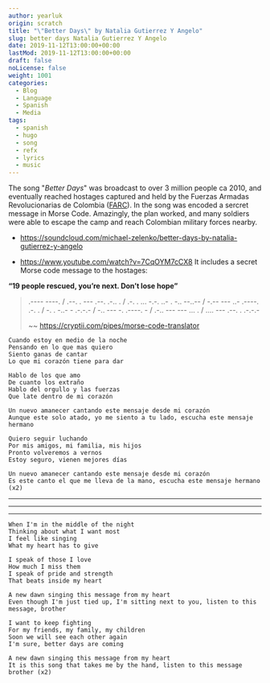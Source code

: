 ```yaml
---
author: yearluk
origin: scratch
title: "\"Better Days\" by Natalia Gutierrez Y Angelo"
slug: better days Natalia Gutierrez Y Angelo
date: 2019-11-12T13:00:00+00:00
lastMod: 2019-11-12T13:00:00+00:00
draft: false
noLicense: false
weight: 1001
categories:
  - Blog
  - Language
  - Spanish
  - Media
tags:
  - spanish
  - hugo
  - song
  - refx 
  - lyrics
  - music
---
```



The song "*Better Days*" was broadcast to over 3 million people ca 2010, and eventually reached hostages captured and held by the Fuerzas Armadas Revolucionarias de Colombia ([FARC](https://en.wikipedia.org/wiki/Revolutionary_Armed_Forces_of_Colombia)). In the song was encoded a sercret message in Morse Code. Amazingly, the plan worked, and many soldiers were able to escape the camp and reach Colombian military forces nearby.   

- https://soundcloud.com/michael-zelenko/better-days-by-natalia-gutierrez-y-angelo  

- https://www.youtube.com/watch?v=7CqOYM7cCX8
It includes a secret Morse code message to the hostages: 

**“19 people rescued, you’re next. Don’t lose hope”**  

 
 > .---- ----. / .--. . --- .--. .-.. . / .-. . ... -.-. ..- . -.. --..-- / -.-- --- ..- .----. .-. . / -. . -..- - .-.-.- / -.. --- -. .----. - / .-.. --- --- ... . / .... --- .--. . .-.-.-  
 >
 >~~ https://cryptii.com/pipes/morse-code-translator  
 

```lyrics
Cuando estoy en medio de la noche
Pensando en lo que mas quiero
Siento ganas de cantar
Lo que mi corazón tiene para dar

Hablo de los que amo
De cuanto los extraño
Hablo del orgullo y las fuerzas
Que late dentro de mi corazón

Un nuevo amanecer cantando este mensaje desde mi corazón
Aunque este solo atado, yo me siento a tu lado, escucha este mensaje hermano

Quiero seguir luchando
Por mis amigos, mi familia, mis hijos
Pronto volveremos a vernos
Estoy seguro, vienen mejores días

Un nuevo amanecer cantando este mensaje desde mi corazón
Es este canto el que me lleva de la mano, escucha este mensaje hermano (x2)
```
-----
-----
-----

```lyrics
When I'm in the middle of the night
Thinking about what I want most
I feel like singing
What my heart has to give

I speak of those I love
How much I miss them
I speak of pride and strength
That beats inside my heart

A new dawn singing this message from my heart
Even though I'm just tied up, I'm sitting next to you, listen to this message, brother

I want to keep fighting
For my friends, my family, my children
Soon we will see each other again
I'm sure, better days are coming

A new dawn singing this message from my heart
It is this song that takes me by the hand, listen to this message brother (x2)
```
